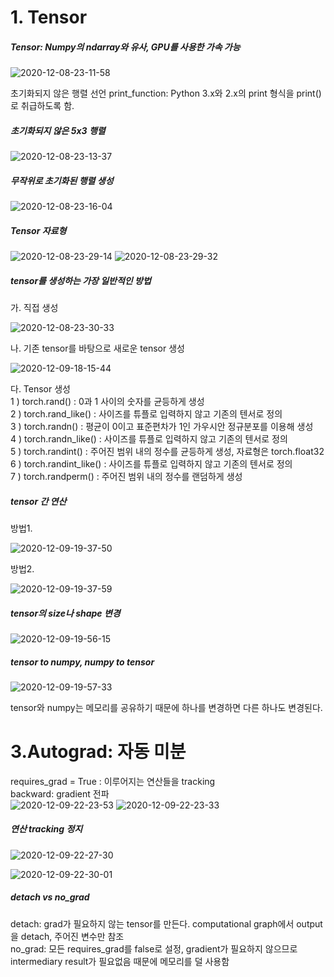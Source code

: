 # 1. Tensor
##### Tensor: Numpy의 ndarray와 유사, GPU를 사용한 가속 가능
![2020-12-08-23-11-58](https://user-images.githubusercontent.com/34912004/102002875-420ab300-3d44-11eb-9b97-54d55a635ade.png)

초기화되지 않은 행렬 선언
print_function: Python 3.x와 2.x의 print 형식을 print()로 취급하도록 함.


##### 초기화되지 않은 5x3 행렬
![2020-12-08-23-13-37](https://user-images.githubusercontent.com/34912004/102002879-5189fc00-3d44-11eb-8007-e569d4fe72cf.png)


##### 무작위로 초기화된 행렬 생성
![2020-12-08-23-16-04](https://user-images.githubusercontent.com/34912004/102002885-5e0e5480-3d44-11eb-87b6-491339a0cf52.png)


##### Tensor 자료형
![2020-12-08-23-29-14](https://user-images.githubusercontent.com/34912004/102002888-69618000-3d44-11eb-9dbb-1282af211597.png)
![2020-12-08-23-29-32](https://user-images.githubusercontent.com/34912004/102002889-6b2b4380-3d44-11eb-8c77-6cbe335daf56.png)


##### tensor를 생성하는 가장 일반적인 방법
가. 직접 생성

![2020-12-08-23-30-33](https://user-images.githubusercontent.com/34912004/102002892-73837e80-3d44-11eb-8985-3623300f5b6d.png)


나. 기존 tensor를 바탕으로 새로운 tensor 생성

![2020-12-09-18-15-44](https://user-images.githubusercontent.com/34912004/102002904-80a06d80-3d44-11eb-8478-98eed6c853b4.png)

다. Tensor 생성   
1 ) torch.rand() : 0과 1 사이의 숫자를 균등하게 생성   
2 ) torch.rand_like() : 사이즈를 튜플로 입력하지 않고 기존의 텐서로 정의   
3 ) torch.randn() : 평균이 0이고 표준편차가 1인 가우시안 정규분포를 이용해 생성   
4 ) torch.randn_like() :  사이즈를 튜플로 입력하지 않고 기존의 텐서로 정의   
5 ) torch.randint() : 주어진 범위 내의 정수를 균등하게 생성, 자료형은 torch.float32   
6 ) torch.randint_like() : 사이즈를 튜플로 입력하지 않고 기존의 텐서로 정의   
7 ) torch.randperm() : 주어진 범위 내의 정수를 랜덤하게 생성   

##### tensor 간 연산
방법1.

![2020-12-09-19-37-50](https://user-images.githubusercontent.com/34912004/102002907-8b5b0280-3d44-11eb-97e4-596175504801.png)

방법2.

![2020-12-09-19-37-59](https://user-images.githubusercontent.com/34912004/102002908-8c8c2f80-3d44-11eb-91ba-026e856abbfc.png)

##### tensor의 size나 shape 변경
![2020-12-09-19-56-15](https://user-images.githubusercontent.com/34912004/102002912-96ae2e00-3d44-11eb-811a-6e660f071f0d.png)

##### tensor to numpy, numpy to tensor
![2020-12-09-19-57-33](https://user-images.githubusercontent.com/34912004/102002917-9dd53c00-3d44-11eb-8868-8a4fe56c7982.png)

tensor와 numpy는 메모리를 공유하기 때문에 하나를 변경하면 다른 하나도 변경된다.

# 3.Autograd: 자동 미분
requires_grad = True : 이루어지는 연산들을 tracking   
backward: gradient 전파   
![2020-12-09-22-23-53](https://user-images.githubusercontent.com/34912004/102002931-bc3b3780-3d44-11eb-888d-550d7acdce28.png)
![2020-12-09-22-23-33](https://user-images.githubusercontent.com/34912004/102002924-aa599480-3d44-11eb-94b5-c23a5a9efd43.png)


##### 연산 tracking 정지
![2020-12-09-22-27-30](https://user-images.githubusercontent.com/34912004/102002948-d248f800-3d44-11eb-98a7-4251d44f5be1.png)

![2020-12-09-22-30-01](https://user-images.githubusercontent.com/34912004/102002949-d248f800-3d44-11eb-843b-de1c2454ed68.png)

##### detach vs no_grad   
detach: grad가 필요하지 않는 tensor를 만든다. computational graph에서 output을 detach, 주어진 변수만 참조   
no_grad: 모든 requires_grad를 false로 설정, gradient가 필요하지 않으므로 intermediary result가 필요없음 때문에 메모리를 덜 사용함
